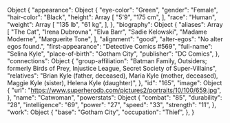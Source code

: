Object {
  "appearance": Object {
    "eye-color": "Green",
    "gender": "Female",
    "hair-color": "Black",
    "height": Array [
      "5'9",
      "175 cm",
    ],
    "race": "Human",
    "weight": Array [
      "135 lb",
      "61 kg",
    ],
  },
  "biography": Object {
    "aliases": Array [
      "The Cat",
      "Irena Dubrovna",
      "Elva Barr",
      "Sadie Kelowski",
      "Madame Moderne",
      "Marguerite Tone",
    ],
    "alignment": "good",
    "alter-egos": "No alter egos found.",
    "first-appearance": "Detective Comics #569",
    "full-name": "Selina Kyle",
    "place-of-birth": "Gotham City",
    "publisher": "DC Comics",
  },
  "connections": Object {
    "group-affiliation": "Batman Family, Outsiders; formerly Birds of Prey, Injustice League, Secret Society of Super-Villains",
    "relatives": "Brian Kyle (father, deceased), Maria Kyle (mother, deceased), Maggie Kyle (sister), Helena Kyle (daughter)",
  },
  "id": "165",
  "image": Object {
    "url": "https://www.superherodb.com/pictures2/portraits/10/100/659.jpg",
  },
  "name": "Catwoman",
  "powerstats": Object {
    "combat": "85",
    "durability": "28",
    "intelligence": "69",
    "power": "27",
    "speed": "33",
    "strength": "11",
  },
  "work": Object {
    "base": "Gotham City",
    "occupation": "Thief",
  },
}